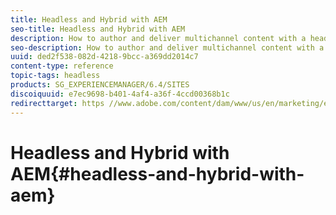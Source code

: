 ```yaml
---
title: Headless and Hybrid with AEM
seo-title: Headless and Hybrid with AEM
description: How to author and deliver multichannel content with a headless or hybrid implementation of AEM. 
seo-description: How to author and deliver multichannel content with a headless or hybrid implementation of AEM. 
uuid: ded2f538-082d-4218-9bcc-a369dd2014c7
content-type: reference
topic-tags: headless
products: SG_EXPERIENCEMANAGER/6.4/SITES
discoiquuid: e7ec9698-b401-4af4-a36f-4ccd00368b1c
redirecttarget: https //www.adobe.com/content/dam/www/us/en/marketing/experience-manager-sites/headless-content-management-system/pdfs/aem-hybrid-architecture-wp-1-18-19.pdf
---
```


# Headless and Hybrid with AEM{#headless-and-hybrid-with-aem}

